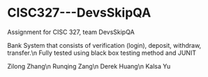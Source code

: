 # CISC327---DevsSkipQA
Assignment for CISC 327, team DevsSkipQA

Bank System that consists of verification (login), deposit, withdraw, transfer.\n
Fully tested using black box testing method and JUNIT


Zilong Zhang\n
Runqing Zang\n
Derek Huang\n
Kalsa Yu
